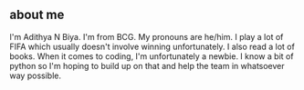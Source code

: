 ## about me

 I'm Adithya N Biya. I'm from BCG. My pronouns are he/him. I play a lot of FIFA which usually doesn't involve winning unfortunately. 
 I also read a lot of books.
 When it comes to coding, I'm unfortunately a newbie. I know a bit of python so I'm hoping to build up on that and help the team in whatsoever way possible.
